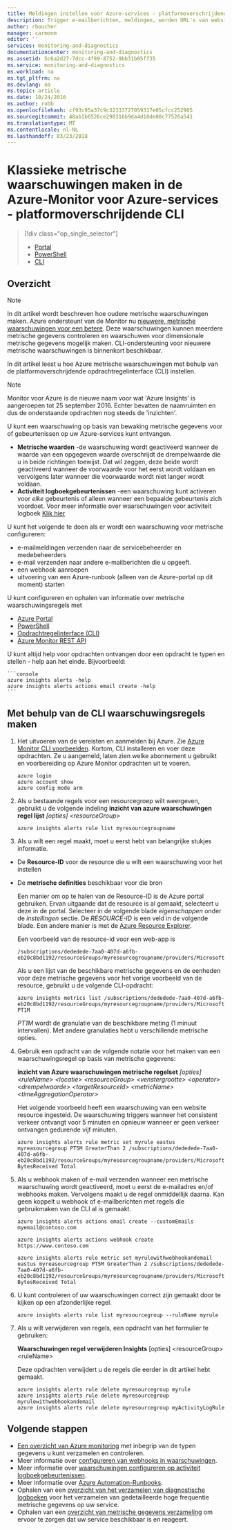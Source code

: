 ```yaml
---
title: Meldingen instellen voor Azure-services - platformoverschrijdende CLI | Microsoft Docs
description: Trigger e-mailberichten, meldingen, worden URL's van websites (webhooks) of automation aanroepen wanneer de door u opgegeven voorwaarden wordt voldaan.
author: rboucher
manager: carmonm
editor: ''
services: monitoring-and-diagnostics
documentationcenter: monitoring-and-diagnostics
ms.assetid: 5c6a2d27-7dcc-4f89-8752-9bb31b05ff35
ms.service: monitoring-and-diagnostics
ms.workload: na
ms.tgt_pltfrm: na
ms.devlang: na
ms.topic: article
ms.date: 10/24/2016
ms.author: robb
ms.openlocfilehash: cf93c95a37c9c32333727059317e05cfcc252905
ms.sourcegitcommit: 48ab1b6526ce290316b9da4d18de00c77526a541
ms.translationtype: MT
ms.contentlocale: nl-NL
ms.lasthandoff: 03/23/2018
---
```

# <a name="create-classic-metric-alerts-in-azure-monitor-for-azure-services---cross-platform-cli"></a>Klassieke metrische waarschuwingen maken in de Azure-Monitor voor Azure-services - platformoverschrijdende CLI
> [!div class="op_single_selector"]
> * [Portal](insights-alerts-portal.md)
> * [PowerShell](insights-alerts-powershell.md)
> * [CLI](insights-alerts-command-line-interface.md)
>
>

## <a name="overview"></a>Overzicht
> [!NOTE]
> In dit artikel wordt beschreven hoe oudere metrische waarschuwingen maken. Azure ondersteunt van de Monitor nu [nieuwere, metrische waarschuwingen voor een betere](monitoring-near-real-time-metric-alerts.md). Deze waarschuwingen kunnen meerdere metrische gegevens controleren en waarschuwen voor dimensionale metrische gegevens mogelijk maken. CLI-ondersteuning voor nieuwere metrische waarschuwingen is binnenkort beschikbaar.
>
>

In dit artikel leest u hoe Azure metrische waarschuwingen met behulp van de platformoverschrijdende opdrachtregelinterface (CLI) instellen.

> [!NOTE]
> Monitor voor Azure is de nieuwe naam voor wat 'Azure Insights' is aangeroepen tot 25 september 2016. Echter bevatten de naamruimten en dus de onderstaande opdrachten nog steeds de 'inzichten'.
>
>

U kunt een waarschuwing op basis van bewaking metrische gegevens voor of gebeurtenissen op uw Azure-services kunt ontvangen.

* **Metrische waarden** -de waarschuwing wordt geactiveerd wanneer de waarde van een opgegeven waarde overschrijdt de drempelwaarde die u in beide richtingen toewijst. Dat wil zeggen, deze beide wordt geactiveerd wanneer de voorwaarde voor het eerst wordt voldaan en vervolgens later wanneer die voorwaarde wordt niet langer wordt voldaan.    
* **Activiteit logboekgebeurtenissen** -een waarschuwing kunt activeren voor *elke* gebeurtenis of alleen wanneer een bepaalde gebeurtenis zich voordoet. Voor meer informatie over waarschuwingen voor activiteit logboek [Klik hier](monitoring-activity-log-alerts.md)

U kunt het volgende te doen als er wordt een waarschuwing voor metrische configureren:

* e-mailmeldingen verzenden naar de servicebeheerder en medebeheerders
* e-mail verzenden naar andere e-mailberichten die u opgeeft.
* een webhook aanroepen
* uitvoering van een Azure-runbook (alleen van de Azure-portal op dit moment) starten

U kunt configureren en ophalen van informatie over metrische waarschuwingsregels met

* [Azure Portal](insights-alerts-portal.md)
* [PowerShell](insights-alerts-powershell.md)
* [Opdrachtregelinterface (CLI)](insights-alerts-command-line-interface.md)
* [Azure Monitor REST API](https://msdn.microsoft.com/library/azure/dn931945.aspx)

U kunt altijd help voor opdrachten ontvangen door een opdracht te typen en stellen - help aan het einde. Bijvoorbeeld:

    ```console
    azure insights alerts -help
    azure insights alerts actions email create -help
    ```

## <a name="create-alert-rules-using-the-cli"></a>Met behulp van de CLI waarschuwingsregels maken
1. Het uitvoeren van de vereisten en aanmelden bij Azure. Zie [Azure Monitor CLI voorbeelden](insights-cli-samples.md). Kortom, CLI installeren en voer deze opdrachten. Ze u aangemeld, laten zien welke abonnement u gebruikt en voorbereiding op Azure Monitor opdrachten uit te voeren.

    ```console
    azure login
    azure account show
    azure config mode arm

    ```

2. Als u bestaande regels voor een resourcegroep wilt weergeven, gebruikt u de volgende indeling **inzicht van azure waarschuwingen regel lijst** *[opties] &lt;resourceGroup&gt;*

   ```console
   azure insights alerts rule list myresourcegroupname

   ```
3. Als u wilt een regel maakt, moet u eerst hebt van belangrijke stukjes informatie.
  * De **Resource-ID** voor de resource die u wilt een waarschuwing voor het instellen
  * De **metrische definities** beschikbaar voor die bron

     Een manier om op te halen van de Resource-ID is de Azure portal gebruiken. Ervan uitgaande dat de resource is al gemaakt, selecteert u deze in de portal. Selecteer in de volgende blade *eigenschappen* onder de *instellingen* sectie. De *RESOURCE-ID* is een veld in de volgende blade. Een andere manier is met de [Azure Resource Explorer](https://resources.azure.com/).

     Een voorbeeld van de resource-id voor een web-app is

     ```console
     /subscriptions/dededede-7aa0-407d-a6fb-eb20c8bd1192/resourceGroups/myresourcegroupname/providers/Microsoft.Web/sites/mywebsitename
     ```

     Als u een lijst van de beschikbare metrische gegevens en de eenheden voor deze metrische gegevens voor het vorige voorbeeld van de resource, gebruikt u de volgende CLI-opdracht:  

     ```console
     azure insights metrics list /subscriptions/dededede-7aa0-407d-a6fb-eb20c8bd1192/resourceGroups/myresourcegroupname/providers/Microsoft.Web/sites/mywebsitename PT1M
     ```

     *PT1M* wordt de granulatie van de beschikbare meting (1 minuut intervallen). Met andere granulaties hebt u verschillende metrische opties.
4. Gebruik een opdracht van de volgende notatie voor het maken van een waarschuwingsregel op basis van metrische gegevens:

    **inzicht van Azure waarschuwingen metrische regelset** *[opties] &lt;ruleName&gt; &lt;locatie&gt; &lt;resourceGroup&gt; &lt;venstergrootte&gt; &lt;operator&gt; &lt;drempelwaarde&gt; &lt;targetResourceId&gt; &lt;metricName&gt; &lt;timeAggregationOperator&gt;*

    Het volgende voorbeeld heeft een waarschuwing van een website resource ingesteld. De waarschuwing triggers wanneer het consistent verkeer ontvangt voor 5 minuten en opnieuw wanneer er geen verkeer ontvangen gedurende vijf minuten.

    ```console
    azure insights alerts rule metric set myrule eastus myreasourcegroup PT5M GreaterThan 2 /subscriptions/dededede-7aa0-407d-a6fb-eb20c8bd1192/resourceGroups/myresourcegroupname/providers/Microsoft.Web/sites/mywebsitename BytesReceived Total

    ```
5. Als u webhook maken of e-mail verzenden wanneer een metrische waarschuwing wordt geactiveerd, moet u eerst de e-mailadres en/of webhooks maken. Vervolgens maakt u de regel onmiddellijk daarna. Kan geen koppelt u webhook of e-mailberichten met regels die gebruikmaken van de CLI al is gemaakt.

    ```console
    azure insights alerts actions email create --customEmails myemail@contoso.com

    azure insights alerts actions webhook create https://www.contoso.com

    azure insights alerts rule metric set myrulewithwebhookandemail eastus myreasourcegroup PT5M GreaterThan 2 /subscriptions/dededede-7aa0-407d-a6fb-eb20c8bd1192/resourceGroups/myresourcegroupname/providers/Microsoft.Web/sites/mywebsitename BytesReceived Total
    ```

6. U kunt controleren of uw waarschuwingen correct zijn gemaakt door te kijken op een afzonderlijke regel.

    ```console
    azure insights alerts rule list myresourcegroup --ruleName myrule
    ```
7. Als u wilt verwijderen van regels, een opdracht van het formulier te gebruiken:

    **Waarschuwingen regel verwijderen Insights** [opties] &lt;resourceGroup&gt; &lt;ruleName&gt;

    Deze opdrachten verwijdert u de regels die eerder in dit artikel hebt gemaakt.

    ```console
    azure insights alerts rule delete myresourcegroup myrule
    azure insights alerts rule delete myresourcegroup myrulewithwebhookandemail
    azure insights alerts rule delete myresourcegroup myActivityLogRule
    ```

## <a name="next-steps"></a>Volgende stappen
* [Een overzicht van Azure monitoring](monitoring-overview.md) met inbegrip van de typen gegevens u kunt verzamelen en controleren.
* Meer informatie over [configureren van webhooks in waarschuwingen](insights-webhooks-alerts.md).
* Meer informatie over [waarschuwingen configureren op activiteit logboekgebeurtenissen](monitoring-activity-log-alerts.md).
* Meer informatie over [Azure Automation-Runbooks](../automation/automation-starting-a-runbook.md).
* Ophalen van een [overzicht van het verzamelen van diagnostische logboeken](monitoring-overview-of-diagnostic-logs.md) voor het verzamelen van gedetailleerde hoge frequentie metrische gegevens op uw service.
* Ophalen van een [overzicht van metrische gegevens verzameling](insights-how-to-customize-monitoring.md) om ervoor te zorgen dat uw service beschikbaar is en reageert.
